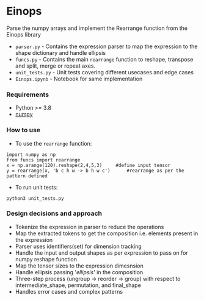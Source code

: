 # Einops

Parse the numpy arrays and implement the Rearrange function from the Einops library

- `parser.py` - Contains the expression parser to map the expression to the shape dictionary and handle ellipsis
- `funcs.py` - Contains the main `rearrange` function to reshape, transpose and split, merge or repeat axes.
- `unit_tests.py` - Unit tests covering different usecases and edge cases
- `Einops.ipynb` - Notebook for same implementation

### Requirements
- Python >= 3.8
- [numpy](https://pypi.org/project/numpy/)

### How to use
- To use the `rearrange` function:
```
import numpy as np
from funcs import rearrange
x = np.arange(120).reshape(2,4,5,3)     #define input tensor
y = rearrange(x, 'b c h w -> b h w c')      #rearrange as per the pattern defined
```

- To run unit tests:
```
python3 unit_tests.py
```

### Design decisions and approach
- Tokenize the expression in parser to reduce the operations
- Map the extracted tokens to get the composition i.e. elements present in the expression
- Parser uses identifiers(set) for dimension tracking
- Handle the input and output shapes as per expression to pass on for numpy reshape function
- Map the tensor sizes to the expression dimesnsion
- Handle ellipsis passing '_ellipsis_' in the composition
- Three-step process (ungroup → reorder → group) with respect to intermediate_shape, permutation, and final_shape
- Handles error cases and complex patterns
